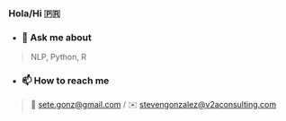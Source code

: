 ### Hola/Hi 🇵🇷

<!--
**setegonz/setegonz** is a ✨ _special_ ✨ repository because its `README.md` (this file) appears on your GitHub profile.
-->


<!--
- 🔭 I’m currently working on ...
- 🌱 I’m currently learning ...
- 👯 I’m looking to collaborate on ...
- 🤔 I’m looking for help with ...
-->

- ### 💬 Ask me about
> NLP, Python, R
- ### 📫 How to reach me
> 🔏 sete.gonz@gmail.com / ✉️ stevengonzalez@v2aconsulting.com


<!--
- 😄 Pronouns: ...
- ⚡ Fun fact: ...
-->
